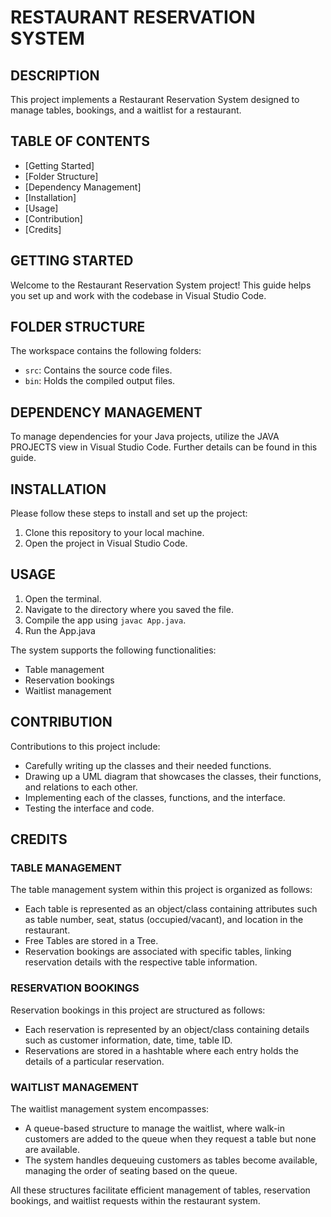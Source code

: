 # RESTAURANT RESERVATION SYSTEM

## DESCRIPTION
This project implements a Restaurant Reservation System designed to manage tables, bookings, and a waitlist for a restaurant.

## TABLE OF CONTENTS
- [Getting Started]
- [Folder Structure]
- [Dependency Management]
- [Installation]
- [Usage]
- [Contribution]
- [Credits]

## GETTING STARTED 
Welcome to the Restaurant Reservation System project! This guide helps you set up and work with the codebase in Visual Studio Code.

## FOLDER STRUCTURE 
The workspace contains the following folders:

- `src`: Contains the source code files.
- `bin`: Holds the compiled output files.


## DEPENDENCY MANAGEMENT
To manage dependencies for your Java projects, utilize the JAVA PROJECTS view in Visual Studio Code. Further details can be found in this guide.

## INSTALLATION
Please follow these steps to install and set up the project:

1. Clone this repository to your local machine.
2. Open the project in Visual Studio Code.

## USAGE
1. Open the terminal.
2. Navigate to the directory where you saved the file.
3. Compile the app using `javac App.java`.
4. Run the App.java

The system supports the following functionalities:
- Table management
- Reservation bookings
- Waitlist management

## CONTRIBUTION
Contributions to this project include:

- Carefully writing up the classes and their needed functions.
- Drawing up a UML diagram that showcases the classes, their functions, and relations to each other.
- Implementing each of the classes, functions, and the interface.
- Testing the interface and code.

## CREDITS
### TABLE MANAGEMENT 
The table management system within this project is organized as follows:

- Each table is represented as an object/class containing attributes such as table number, seat, status (occupied/vacant), and location in the restaurant.
- Free Tables are stored in a Tree.
- Reservation bookings are associated with specific tables, linking reservation details with the respective table information.


### RESERVATION BOOKINGS 
Reservation bookings in this project are structured as follows:

- Each reservation is represented by an object/class containing details such as customer information, date, time, table ID.
- Reservations are stored in a hashtable where each entry holds the details of a particular reservation.

### WAITLIST MANAGEMENT 
The waitlist management system encompasses:

- A queue-based structure to manage the waitlist, where walk-in customers are added to the queue when they request a table but none are available.
- The system handles dequeuing customers as tables become available, managing the order of seating based on the queue.


All these structures facilitate efficient management of tables, reservation bookings, and waitlist requests within the restaurant system.
